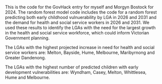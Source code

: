 This is the code for the GovHack entry for myself and Morgyn Bostock for 2024. The random forest model code includes the code for a random forest predicting both early childhood vulnuerability by LGA in 2026 and 2031 and the demand for health and social service workers in 2026 and 2031. We used these results to identify the LGAs with the need for the largest growth in the health and social service workforce, which could inform Victorian Government planning. 

The LGAs with the highest projected increase in need for health and social service workers are: Melton, Bayside, Hume, Melbourne, Maribyrnong and Greater Dandenong.

The LGAs with the highest number of predicted children with early development vulnerabilities are: Wyndham, Casey, Melton, Whittlesea, Hume and Melbourne.
